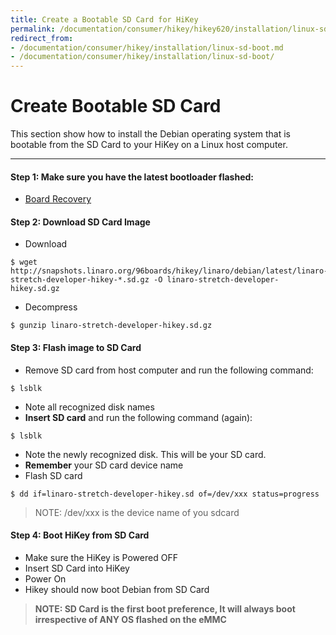 ```yaml
---
title: Create a Bootable SD Card for HiKey
permalink: /documentation/consumer/hikey/hikey620/installation/linux-sd-boot/
redirect_from:
- /documentation/consumer/hikey/installation/linux-sd-boot.md
- /documentation/consumer/hikey/installation/linux-sd-boot/
---
```


# Create Bootable SD Card

This section show how to install the Debian operating system that is bootable from the SD Card to your HiKey on a Linux host computer.

***

#### Step 1: Make sure you have the latest bootloader flashed:
  - [Board Recovery](board-recovery.md)

#### Step 2: Download SD Card Image
- Download
```shell
$ wget http://snapshots.linaro.org/96boards/hikey/linaro/debian/latest/linaro-stretch-developer-hikey-*.sd.gz -O linaro-stretch-developer-hikey.sd.gz
```
- Decompress
```shell
$ gunzip linaro-stretch-developer-hikey.sd.gz
```

#### Step 3: Flash image to SD Card

- Remove SD card from host computer and run the following command:
```shell
$ lsblk
```
- Note all recognized disk names
- **Insert SD card** and run the following command (again):
```shell
$ lsblk
```
- Note the newly recognized disk. This will be your SD card.
- **Remember** your SD card device name
- Flash SD card
```shell
$ dd if=linaro-stretch-developer-hikey.sd of=/dev/xxx status=progress
```
> NOTE: /dev/xxx is the device name of you sdcard

#### Step 4: Boot HiKey from SD Card
- Make sure the HiKey is Powered OFF
- Insert SD Card into HiKey
- Power On
- Hikey should now boot Debian from SD Card

>**NOTE: SD Card is the first boot preference, It will always boot irrespective of ANY OS flashed on the eMMC**
